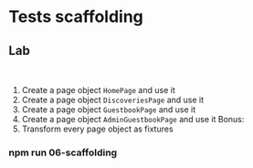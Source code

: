 <!-- .slide: class="exercice" -->

# Tests scaffolding

## Lab

<br>

1. Create a page object `HomePage` and use it
2. Create a page object `DiscoveriesPage` and use it
3. Create a page object `GuestbookPage` and use it
4. Create a page object `AdminGuestbookPage` and use it
   Bonus:
5. Transform every page object as fixtures

### npm run 06-scaffolding

